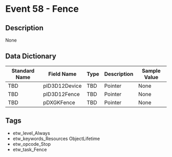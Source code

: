 # Event 58 - Fence

## Description
None

## Data Dictionary
|Standard Name|Field Name|Type|Description|Sample Value|
|---|---|---|---|---|
|TBD|pID3D12Device|TBD|Pointer|None|None|
|TBD|pID3D12Fence|TBD|Pointer|None|None|
|TBD|pDXGKFence|TBD|Pointer|None|None|

## Tags
* etw_level_Always
* etw_keywords_Resources ObjectLifetime
* etw_opcode_Stop
* etw_task_Fence